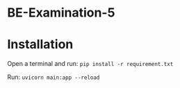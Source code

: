 # BE-Examination-5

# Installation
Open a terminal and run:
 `pip install -r requirement.txt`

Run: `uvicorn main:app --reload `

